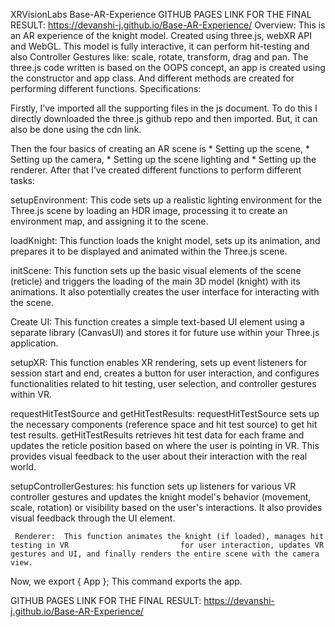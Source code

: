 XRVisionLabs
Base-AR-Experience
GITHUB PAGES LINK FOR THE FINAL RESULT:
 https://devanshi-j.github.io/Base-AR-Experience/
Overview:
This is an AR experience of the knight model. Created using three.js, webXR API and WebGL. This model is fully interactive, it can perform hit-testing and also Controller Gestures like: scale, rotate, transform, drag and pan.
The three.js code written is based on the OOPS concept, an app is created using the constructor and app class. And different methods are created for performing different functions. 
Specifications:

Firstly, I’ve imported all the supporting files in the js document. To do this I directly downloaded the three.js github repo and then imported. But, it can also be done using the cdn link.
 
Then the four basics of creating an AR scene is * Setting up the scene, * Setting up the camera, * Setting up the scene lighting and * Setting up the renderer.
After that I’ve created different functions to perform different tasks:

setupEnvironment:  This code sets up a realistic lighting environment for the Three.js scene by loading an HDR image, processing it to create an environment map, and assigning it to the scene.

loadKnight: This function loads the knight model, sets up its animation, and prepares it to be displayed and animated within the Three.js scene.




initScene:  This function sets up the basic visual elements of the scene (reticle) and triggers the loading of the main 3D model (knight) with its animations. It also potentially creates the user interface for interacting with the scene.




  Create UI: This function creates a simple text-based UI element using a separate library (CanvasUI) and stores it for future use within your Three.js application.






setupXR: This function enables XR rendering, sets up event listeners for session start and end, creates a button for user interaction, and configures functionalities related to hit testing, user selection, and controller gestures within VR.
                       
requestHitTestSource and getHitTestResults:
 requestHitTestSource sets up the necessary components (reference space and hit test source) to get hit test results.
getHitTestResults retrieves hit test data for each frame and updates the reticle position based on where the user is pointing in VR. This provides visual feedback to the user about their interaction with the real world.










setupControllerGestures: his function sets up listeners for various VR controller gestures and updates the knight model's behavior (movement, scale, rotation) or visibility based on the user's interactions. It also provides visual feedback through the UI element.

                                          

     Renderer:  This function animates the knight (if loaded), manages hit testing in VR                         for user interaction, updates VR gestures and UI, and finally renders the entire scene with the camera view.
                                     

Now, we export { App };
This command exports the app.

GITHUB PAGES LINK FOR THE FINAL RESULT:
 https://devanshi-j.github.io/Base-AR-Experience/






